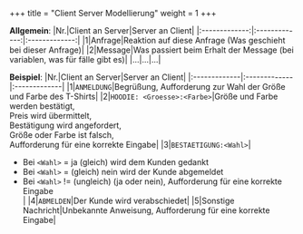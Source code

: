+++
title = "Client Server Modellierung"
weight = 1
+++

**Allgemein**:
|Nr.|Client an Server|Server an Client|
|:-------------:|:-------------:|:-------------:|
|1|Anfrage|Reaktion auf diese Anfrage (Was geschieht bei dieser Anfrage)|
|2|Message|Was passiert beim Erhalt der Message (bei variablen, was für fälle gibt es)|
|...|...|...|

**Beispiel**:
|Nr.|Client an Server|Server an Client|
|:-------------|:-------------|:-------------|
|1|```ANMELDUNG```|Begrüßung, Aufforderung zur Wahl der Größe und Farbe des T-Shirts|
|2|```HOODIE: <Groesse>:<Farbe>```|Größe und Farbe werden bestätigt,<br> Preis wird übermittelt,<br> Bestätigung wird angefordert,<br> Größe oder Farbe ist falsch,<br> Aufforderung für eine korrekte Eingabe|
|3|```BESTAETIGUNG:<Wahl>```|<ul><li>Bei ```<Wahl>``` = ja (gleich) wird dem Kunden gedankt</li><li>Bei ```<Wahl>``` = (gleich) nein wird der Kunde abgemeldet</li><li>Bei ```<Wahl>``` != (ungleich) (ja oder nein), Aufforderung für eine korrekte Eingabe</li>|
|4|```ABMELDEN```|Der Kunde wird verabschiedet|
|5|Sonstige Nachricht|Unbekannte Anweisung, Aufforderung für eine korrekte Eingabe|
